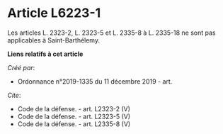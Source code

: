 # Article L6223-1

Les articles L. 2323-2, L. 2323-5 et L. 2335-8 à L. 2335-18 ne sont pas applicables à Saint-Barthélemy.

**Liens relatifs à cet article**

_Créé par_:

  - Ordonnance n°2019-1335 du 11 décembre 2019 - art.

_Cite_:

  - Code de la défense. - art. L2323-2 (V)
  - Code de la défense. - art. L2323-5 (V)
  - Code de la défense. - art. L2335-8 (V)

